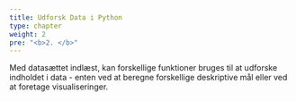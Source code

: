 ```yaml
---
title: Udforsk Data i Python
type: chapter
weight: 2
pre: "<b>2. </b>"
---
```

Med datasættet indlæst, kan forskellige funktioner bruges til at udforske indholdet i data - enten ved at beregne forskellige deskriptive mål eller ved at foretage visualiseringer.
